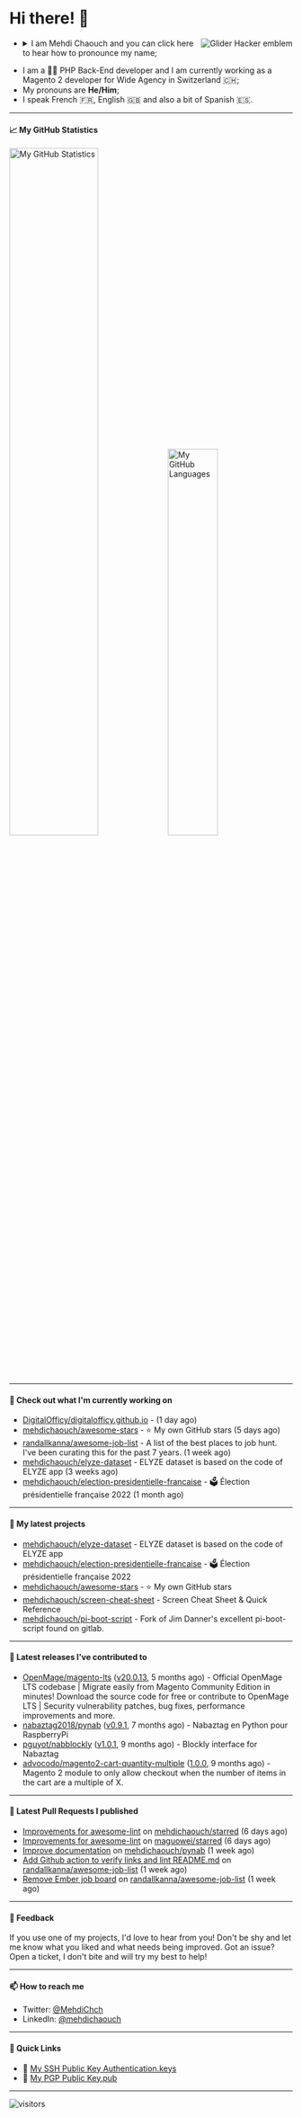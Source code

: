 # Hi there! 👋

<a href="#"><img align="right" title="Glider Hacker emblem" alt="Glider Hacker emblem" src="https://www.mediawiki.org/w/index.php?title=Special:Redirect/file/Glider.svg&width=140&height=140"></a>

- <details>
    <summary>I am Mehdi Chaouch and you can click here to hear how to pronounce my name;</summary>

    https://user-images.githubusercontent.com/861701/137650876-14f45303-cd42-4c4e-a172-a80abc8aa627.mp4
</details>

- I am a 👨‍💻 PHP Back-End developer and I am currently working as a Magento 2 developer for Wide Agency in Switzerland 🇨🇭;
- My pronouns are **He/Him**;
- I speak French 🇫🇷, English 🇬🇧 and also a bit of Spanish 🇪🇸.

---

#### 📈 My GitHub Statistics

<img alt="My GitHub Statistics" src="https://github-readme-stats.vercel.app/api?username=mehdichaouch&show_icons=true&count_private=true&theme=dark&hide_title=false&hide_border=true" width="56%" height="56%" /><img alt="My GitHub Languages" src="https://github-readme-stats.vercel.app/api/top-langs/?username=mehdichaouch&layout=compact&langs_count=10&theme=dark&hide_title=true&hide_border=true" width="42%" height="42%" />

---

#### 👷 Check out what I'm currently working on

- [DigitalOfficy/digitalofficy.github.io](https://github.com/DigitalOfficy/digitalofficy.github.io) -  (1 day ago)
- [mehdichaouch/awesome-stars](https://github.com/mehdichaouch/awesome-stars) - ⭐ My own GitHub stars (5 days ago)
- [randallkanna/awesome-job-list](https://github.com/randallkanna/awesome-job-list) - A list of the best places to job hunt. I&#39;ve been curating this for the past 7 years. (1 week ago)
- [mehdichaouch/elyze-dataset](https://github.com/mehdichaouch/elyze-dataset) - ELYZE dataset is based on the code of ELYZE app (3 weeks ago)
- [mehdichaouch/election-presidentielle-francaise](https://github.com/mehdichaouch/election-presidentielle-francaise) - 🗳️  Élection présidentielle française 2022 (1 month ago)

---

#### 🌱 My latest projects

- [mehdichaouch/elyze-dataset](https://github.com/mehdichaouch/elyze-dataset) - ELYZE dataset is based on the code of ELYZE app
- [mehdichaouch/election-presidentielle-francaise](https://github.com/mehdichaouch/election-presidentielle-francaise) - 🗳️  Élection présidentielle française 2022
- [mehdichaouch/awesome-stars](https://github.com/mehdichaouch/awesome-stars) - ⭐ My own GitHub stars
- [mehdichaouch/screen-cheat-sheet](https://github.com/mehdichaouch/screen-cheat-sheet) - Screen Cheat Sheet &amp; Quick Reference
- [mehdichaouch/pi-boot-script](https://github.com/mehdichaouch/pi-boot-script) - Fork of Jim Danner&#39;s excellent pi-boot-script found on gitlab.

---

#### 🔭 Latest releases I've contributed to

- [OpenMage/magento-lts](https://github.com/OpenMage/magento-lts) ([v20.0.13](https://github.com/OpenMage/magento-lts/releases/tag/v20.0.13), 5 months ago) - Official OpenMage LTS codebase | Migrate easily from Magento Community Edition in minutes! Download the source code for free or contribute to OpenMage LTS | Security vulnerability patches, bug fixes, performance improvements and more.
- [nabaztag2018/pynab](https://github.com/nabaztag2018/pynab) ([v0.9.1](https://github.com/nabaztag2018/pynab/releases/tag/v0.9.1), 7 months ago) - Nabaztag en Python pour RaspberryPi
- [pguyot/nabblockly](https://github.com/pguyot/nabblockly) ([v1.0.1](https://github.com/pguyot/nabblockly/releases/tag/v1.0.1), 9 months ago) - Blockly interface for Nabaztag
- [advocodo/magento2-cart-quantity-multiple](https://github.com/advocodo/magento2-cart-quantity-multiple) ([1.0.0](https://github.com/advocodo/magento2-cart-quantity-multiple/releases/tag/1.0.0), 9 months ago) - Magento 2 module to only allow checkout when the number of items in the cart are a multiple of X.

---

#### 🔨 Latest Pull Requests I published

- [Improvements for awesome-lint](https://github.com/mehdichaouch/starred/pull/1) on [mehdichaouch/starred](https://github.com/mehdichaouch/starred) (6 days ago)
- [Improvements for awesome-lint](https://github.com/maguowei/starred/pull/74) on [maguowei/starred](https://github.com/maguowei/starred) (6 days ago)
- [Improve documentation](https://github.com/mehdichaouch/pynab/pull/4) on [mehdichaouch/pynab](https://github.com/mehdichaouch/pynab) (1 week ago)
- [Add Github action to verify links and lint README.md](https://github.com/randallkanna/awesome-job-list/pull/35) on [randallkanna/awesome-job-list](https://github.com/randallkanna/awesome-job-list) (1 week ago)
- [Remove Ember job board](https://github.com/randallkanna/awesome-job-list/pull/34) on [randallkanna/awesome-job-list](https://github.com/randallkanna/awesome-job-list) (1 week ago)

---

#### 💬 Feedback

If you use one of my projects, I'd love to hear from you! Don't be shy and let me know what you liked
and what needs being improved. Got an issue? Open a ticket, I don't bite and will try my best to help!

---

#### 📫 How to reach me

- Twitter: [@MehdiChch](https://www.twitter.com/MehdiChch/)
- LinkedIn: [@mehdichaouch](https://www.linkedin.com/in/mehdichaouch/)

---

#### 🔗 Quick Links

- 🔐  [My SSH Public Key Authentication.keys](https://github.com/mehdichaouch.keys)
- 🔐  [My PGP Public Key.pub](https://gist.githubusercontent.com/mehdichaouch/mehdichaouch.pub)

---

![visitors](https://visitor-badge.laobi.icu/badge?page_id=mehdichaouch)
